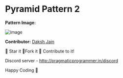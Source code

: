 # Pyramid Pattern 2

**Pattern Image:**

![image](../../img/pyramidpattern2.PNG)

**Contributor:** [Daksh Jain](https://github.com/Dakshjain1)

:star2: Star it :fork_and_knife:Fork it :handshake: Contribute to it!

Discord server - http://pragmaticprogrammer.in/discord

Happy Coding :purple_heart:
